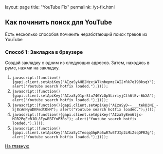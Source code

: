 layout: page
title: "YouTube Fix"
permalink: /yt-fix.html

## Как починить поиск для YouTube

Есть несколько способов починить неработающий поиск треков из YouTube

### Способ 1: Закладка в браузере

Создай закладку с одним из следующих адресов. Затем, находясь в руме, нажми на закладку.

1. `javascript:(function(){gapi.client.setApiKey("AIzaSyAHB2NzxjWTknbepmzCAI2rRk7eI98ksqY"); alert("Youtube search hotfix loaded.");}());`
2. `javascript:(function(){gapi.client.setApiKey("AIzaSyD1prSlu74GYzGp5LzriyjCth6tEv-6bXA"); alert("Youtube search hotfix loaded.");}());`
3. `javascript:(function(){gapi.client.setApiKey("AIzaSyD--___tekD3NI_-Sj8cAnNyuDKFmdtOkM"); alert("Youtube search hotfix loaded.");}());`
4. `javascript:(function(){gapi.client.setApiKey("AIzaSyBem6ljx-MJR2PqEeRJOL8FywRBTYnP3Rs"); alert("Youtube search hotfix loaded.");}());`
5. `javascript:(function(){gapi.client.setApiKey("AIzaSyCTeoqqGhpRo5wR7w5TJIp2LMiZsqOPRZg"); alert("Youtube search hotfix loaded.");}());`

[На главную](https://an0nwave.github.io/help/)
